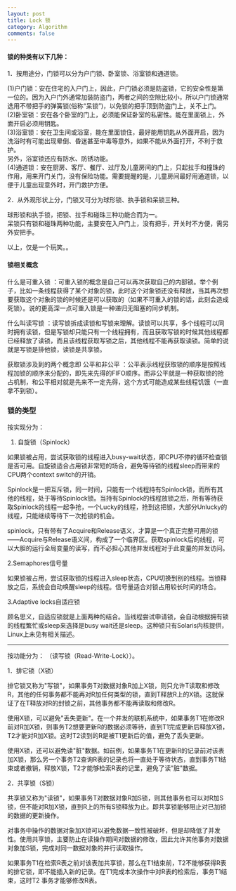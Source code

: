 ```yaml
---
layout: post
title: Lock 锁
category: Algorithm
comments: false
---
```

#### 锁的种类有以下几种：

1．按用途分，门锁可以分为户门锁、卧室锁、浴室锁和通道锁。  

(1)户门锁：安在住宅的入户门上，因此，户门锁必须是防盗锁，它的安全性是第一位的。因为入户门外通常加装防盗门，两者之间的空隙比较小，所以户门锁通常选用不带把手的弹簧锁(俗称“呆锁”)，以免锁的把手顶到防盗门上，关不上门。  
(2)卧室锁：安在各个卧室的门上，必须能保证卧室的私密性。能在里面锁上，外面开启必须用钥匙。    
(3)浴室锁：安在卫生间或浴室，能在里面锁住，最好能用钥匙从外面开启，因为洗浴时有可能出现晕倒、昏迷甚至中毒等意外，如果不能从外面打开，不利于救护。  
另外，浴室锁还应有防水、防锈功能。  
(4)通道锁：安在厨房、客厅、餐厅、过厅及儿童房间的门上，只起拉手和撞珠的作用，用来开门关门，没有保险功能。需要提醒的是，儿童房间最好用通道锁，以便于儿童出现意外时，开门救护方便。

 2．从外观形状上分，门锁又可分为球形锁、执手锁和呆锁三种。

 球形锁和执手锁，把锁、拉手和碰珠三种功能合而为一。  
 呆锁只有锁和碰珠两种功能，主要安在入户门上，没有把手，开关时不方便，需另外安把手。

  以上，仅是一个玩笑。。

#### 锁相关概念
什么是可重入锁 ：可重入锁的概念是自己可以再次获取自己的内部锁。举个例子，比如一条线程获得了某个对象的锁，此时这个对象锁还没有释放，当其再次想要获取这个对象的锁的时候还是可以获取的（如果不可重入的锁的话，此刻会造成死锁）。说的更高深一点可重入锁是一种递归无阻塞的同步机制。

什么叫读写锁 ：读写锁拆成读锁和写锁来理解。读锁可以共享，多个线程可以同时拥有读锁，但是写锁却只能只有一个线程拥有，而且获取写锁的时候其他线程都已经释放了读锁，而且该线程获取写锁之后，其他线程不能再获取读锁。简单的说就是写锁是排他锁，读锁是共享锁。

获取锁涉及到的两个概念即 公平和非公平 ：公平表示线程获取锁的顺序是按照线程加锁的顺序来分配的，即先来先得的FIFO顺序。而非公平就是一种获取锁的抢占机制，和公平相对就是先来不一定先得，这个方式可能造成某些线程饥饿（一直拿不到锁）。


### 锁的类型  
按实现分为：

1. 自旋锁（Spinlock）  

如果锁被占用，尝试获取锁的线程进入busy-wait状态，即CPU不停的循环检查锁是否可用。自旋锁适合占用锁非常短的场合，避免等待锁的线程sleep而带来的CPU两个context switch的开销。

Spinlock是一把互斥锁，同一时间，只能有一个线程持有Spinlock锁，而所有其他的线程，处于等待Spinlock锁。当持有Spinlock的线程放锁之后，所有等待获取Spinlock的线程一起争抢，一个Lucky的线程，抢到这把锁，大部分Unlucky的线程，只能继续等待下一次抢锁的机会。

 spinlock，只有带有了Acquire和Release语义，才算是一个真正完整可用的锁——Acquire与Release语义间，构成了一个临界区。获取spinlock后的线程，可以大胆的运行全局变量的读写，而不必担心其他并发线程对于此变量的并发访问。

2.Semaphores信号量  

如果锁被占用，尝试获取锁的线程进入sleep状态，CPU切换到别的线程。当锁释放之后，系统会自动唤醒sleep的线程。信号量适合对锁占用较长时间的场合。

3.Adaptive locks自适应锁  

顾名思义，自适应锁就是上面两种的结合。当线程尝试申请锁，会自动根据拥有锁的线程繁忙或sleep来选择是busy wait还是sleep。这种锁只有Solaris内核提供，Linux上未见有相关描述。

----
按功能分为：  （读写锁（Read-Write-Lock））。

1．排它锁（X锁）

排它锁又称为"写锁"，如果事务T对数据对象R加上X锁，则只允许T读取和修改R，其他的任何事务都不能再对R加任何类型的锁，直到T释放R上的X锁。这就保证了在T释放对R的封锁之前，其他事务都不能再读取和修改R。

使用X锁，可以避免"丢失更新"。在一个并发的联机系统中，如果事务T1在修改R前对R加X锁，则事务T2想要更新R的数据必须等待，直到T1完成更新后释放X锁，T2才能对R加X锁。这时T2读到的R是被T1更新后的值，避免了丢失更新。

使用X锁，还可以避免读"脏"数据。如前例，如果事务T1在更新R的记录前对该表加X锁，那么另一个事务T2查询R表的记录也将一直处于等待状态，直到事务T1结束或者撤销，释放X锁，T2才能够检索R表的记里，避免了读"脏"数据。

2．共享锁（S锁）

共享锁又称为"读锁"，如果事务T对数据对象R加S锁，则其他事务也可以对R加S锁，但不能对R加X锁，直到R上的所有S锁释放为止。即共享锁能够阻止对已加锁的数据的更新操作。

对事务中操作的数据对象加X锁可以避免数据一致性被破坏，但是却降低了并发性。使用共享锁，主要防止在读操作期间对数据的修改，因此允许其他事务对数据对象加S锁，完成对同一数据对象的并行读取操作。

如果事务T1在检索R表之前对该表加共享锁，那么在T1结束前，T2不能够获得R表的排它锁，即不能插入新的记录。在T1完成本次操作中对R表的检索后，事务T1结束，这时T2 事务才能够修改R表。